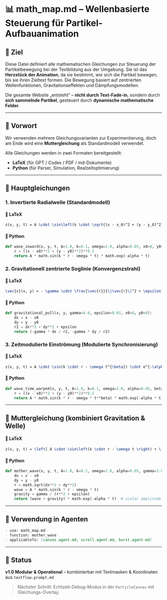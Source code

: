 # 📊 math\_map.md – Wellenbasierte Steuerung für Partikel-Aufbauanimation

## 🎯 Ziel

Diese Datei definiert alle mathematischen Gleichungen zur Steuerung der Partikelbewegung bei der Textbildung aus der Umgebung. Sie ist das **Herzstück der Animation**, da sie bestimmt, *wie* sich die Partikel bewegen, bis sie ihren Zieltext formen. Die Bewegung basiert auf zentrierten Wellenfunktionen, Gravitationseffekten und Dämpfungsmodellen.

Die gesamte Website „entsteht“ – **nicht durch Text-Fade-in**, sondern durch **sich sammelnde Partikel**, gesteuert durch **dynamische mathematische Felder**.

---

## 📘 Vorwort

Wir verwenden mehrere Gleichungsvarianten zur Experimentierung, doch am Ende wird eine **Muttergleichung** als Standardmodell verwendet.

Alle Gleichungen werden in zwei Formaten bereitgestellt:

- **LaTeX** (für GPT / Codex / PDF / md-Dokumente)
- **Python** (für Parser, Simulation, Realzeitoptimierung)

---

## 🔢 Hauptgleichungen

### 1. Invertierte Radialwelle (Standardmodell)

#### 🧮 LaTeX

```latex
z(x, y, t) = A \cdot \sin\left(k \cdot \sqrt{(x - x_0)^2 + (y - y_0)^2} - \omega t \right) \cdot e^{-\alpha t}
```

#### 🐍 Python

```python
def wave_inward(x, y, t, A=1.0, k=0.1, omega=2.0, alpha=0.05, x0=0, y0=0):
    r = ((x - x0)**2 + (y - y0)**2)**0.5
    return A * math.sin(k * r - omega * t) * math.exp(-alpha * t)
```

### 2. Gravitationell zentrierte Soglinie (Konvergenzstrahl)

#### 🧮 LaTeX

```latex
\vec{v}(x, y) = - \gamma \cdot \frac{\vec{r}}{\|\vec{r}\|^2 + \epsilon}
```

#### 🐍 Python

```python
def gravitational_pull(x, y, gamma=4.0, epsilon=0.01, x0=0, y0=0):
    dx = x - x0
    dy = y - y0
    r2 = dx**2 + dy**2 + epsilon
    return (-gamma * dx / r2, -gamma * dy / r2)
```

### 3. Zeitmodulierte Einströmung (Modulierte Synchronisierung)

#### 🧮 LaTeX

```latex
z(x, y, t) = A \cdot \sin(k \cdot r - \omega t^{\beta}) \cdot e^{-\alpha t}
```

#### 🐍 Python

```python
def wave_time_warped(x, y, t, A=1.0, k=0.1, omega=2.0, alpha=0.05, beta=1.2, x0=0, y0=0):
    r = ((x - x0)**2 + (y - y0)**2)**0.5
    return A * math.sin(k * r - omega * t**beta) * math.exp(-alpha * t)
```

---

## 🧬 Muttergleichung (kombiniert Gravitation & Welle)

#### 🧮 LaTeX

```latex
z(x, y, t) = \left[ A \cdot \sin\left(k \cdot r - \omega t \right) + \frac{\gamma}{r^2 + \epsilon} \right] \cdot e^{-\alpha t}
```

#### 🐍 Python

```python
def mother_wave(x, y, t, A=1.0, k=0.1, omega=2.0, alpha=0.05, gamma=3.0, epsilon=0.1, x0=0, y0=0):
    dx = x - x0
    dy = y - y0
    r = math.sqrt(dx**2 + dy**2)
    wave = A * math.sin(k * r - omega * t)
    gravity = gamma / (r**2 + epsilon)
    return (wave + gravity) * math.exp(-alpha * t)  # scalar amplitude
```

---

## 🔗 Verwendung in Agenten

```markdown
- use: math_map.md
- function: mother_wave
- applicableTo: [canvas.agent.md, scroll.agent.md, burst.agent.md]
```

---

## 📍 Status

**v1.0 Modular & Operational** – kombinierbar mit Textmasken & Koordinaten aus `textflow.prompt.md`

> Nächster Schritt: Echtzeit-Debug-Modus in der `ParticleCanvas` mit Gleichungs-Overlay.

